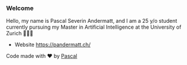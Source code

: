 ### Welcome

Hello, my name is Pascal Severin Andermatt, and I am a 25 y/o student currently pursuing my Master in Artificial Intelligence at the University of Zurich 🧑🏼‍🎓

- Website https://pandermatt.ch/

Code made with ❤️ by [Pascal](https://github.com/pandermatt)


<!--
**pandermatt/pandermatt** is a ✨ _special_ ✨ repository because its `README.md` (this file) appears on your GitHub profile.

Here are some ideas to get you started:

- 🔭 I’m currently working on ...
- 🌱 I’m currently learning ...
- 👯 I’m looking to collaborate on ...
- 🤔 I’m looking for help with ...
- 💬 Ask me about ...
- 📫 How to reach me: ...
- 😄 Pronouns: ...
- ⚡ Fun fact: ...
-->


